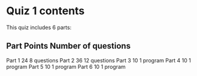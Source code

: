 # Quiz 1 contents

This quiz includes 6 parts:


Part            Points          Number of questions
------------------------------------------------------
Part 1          24              8 questions
Part 2          36              12 questions
Part 3          10              1 program
Part 4          10              1 program
Part 5          10              1 program
Part 6          10              1 program